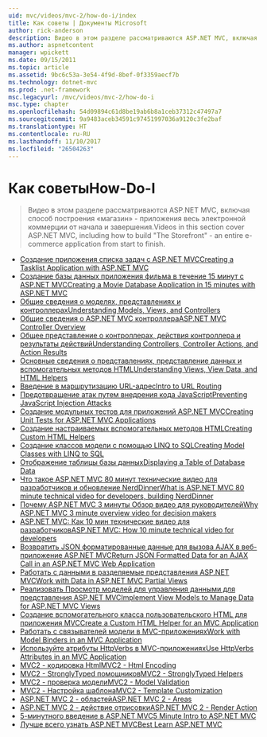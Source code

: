 ```yaml
---
uid: mvc/videos/mvc-2/how-do-i/index
title: Как советы | Документы Microsoft
author: rick-anderson
description: Видео в этом разделе рассматриваются ASP.NET MVC, включая способ построения «магазин» - приложения весь электронной коммерции от начала и завершения.
ms.author: aspnetcontent
manager: wpickett
ms.date: 09/15/2011
ms.topic: article
ms.assetid: 9bc6c53a-3e54-4f9d-8bef-0f3359aecf7b
ms.technology: dotnet-mvc
ms.prod: .net-framework
msc.legacyurl: /mvc/videos/mvc-2/how-do-i
msc.type: chapter
ms.openlocfilehash: 54d09894c61d8be19ab6b8a1ceb37312c47497a7
ms.sourcegitcommit: 9a9483aceb34591c97451997036a9120c3fe2baf
ms.translationtype: HT
ms.contentlocale: ru-RU
ms.lasthandoff: 11/10/2017
ms.locfileid: "26504263"
---
```

<a name="how-do-i"></a><span data-ttu-id="ac6e2-103">Как советы</span><span class="sxs-lookup"><span data-stu-id="ac6e2-103">How-Do-I</span></span>
====================
> <span data-ttu-id="ac6e2-104">Видео в этом разделе рассматриваются ASP.NET MVC, включая способ построения «магазин» - приложения весь электронной коммерции от начала и завершения.</span><span class="sxs-lookup"><span data-stu-id="ac6e2-104">Videos in this section cover ASP.NET MVC, including how to build "The Storefront" - an entire e-commerce application from start to finish.</span></span>


- [<span data-ttu-id="ac6e2-105">Создание приложения списка задач с ASP.NET MVC</span><span class="sxs-lookup"><span data-stu-id="ac6e2-105">Creating a Tasklist Application with ASP.NET MVC</span></span>](creating-a-tasklist-application-with-aspnet-mvc.md)
- [<span data-ttu-id="ac6e2-106">Создание базы данных приложения фильма в течение 15 минут с ASP.NET MVC</span><span class="sxs-lookup"><span data-stu-id="ac6e2-106">Creating a Movie Database Application in 15 minutes with ASP.NET MVC</span></span>](creating-a-movie-database-application-in-15-minutes-with-aspnet-mvc.md)
- [<span data-ttu-id="ac6e2-107">Общие сведения о моделях, представлениях и контроллерах</span><span class="sxs-lookup"><span data-stu-id="ac6e2-107">Understanding Models, Views, and Controllers</span></span>](understanding-models-views-and-controllers.md)
- [<span data-ttu-id="ac6e2-108">Общие сведения о ASP.NET MVC контроллера</span><span class="sxs-lookup"><span data-stu-id="ac6e2-108">ASP.NET MVC Controller Overview</span></span>](aspnet-mvc-controller-overview.md)
- [<span data-ttu-id="ac6e2-109">Общее представление о контроллерах, действия контроллера и результаты действий</span><span class="sxs-lookup"><span data-stu-id="ac6e2-109">Understanding Controllers, Controller Actions, and Action Results</span></span>](understanding-controllers-controller-actions-and-action-results.md)
- [<span data-ttu-id="ac6e2-110">Основные сведения о представлениях, представление данных и вспомогательных методов HTML</span><span class="sxs-lookup"><span data-stu-id="ac6e2-110">Understanding Views, View Data, and HTML Helpers</span></span>](understanding-views-view-data-and-html-helpers.md)
- [<span data-ttu-id="ac6e2-111">Введение в маршрутизацию URL-адрес</span><span class="sxs-lookup"><span data-stu-id="ac6e2-111">Intro to URL Routing</span></span>](an-introduction-to-url-routing.md)
- [<span data-ttu-id="ac6e2-112">Предотвращение атак путем внедрения кода JavaScript</span><span class="sxs-lookup"><span data-stu-id="ac6e2-112">Preventing JavaScript Injection Attacks</span></span>](preventing-javascript-injection-attacks.md)
- [<span data-ttu-id="ac6e2-113">Создание модульных тестов для приложений ASP.NET MVC</span><span class="sxs-lookup"><span data-stu-id="ac6e2-113">Creating Unit Tests for ASP.NET MVC Applications</span></span>](creating-unit-tests-for-aspnet-mvc-applications.md)
- [<span data-ttu-id="ac6e2-114">Создание настраиваемых вспомогательных методов HTML</span><span class="sxs-lookup"><span data-stu-id="ac6e2-114">Creating Custom HTML Helpers</span></span>](creating-custom-html-helpers.md)
- [<span data-ttu-id="ac6e2-115">Создание классов модели с помощью LINQ to SQL</span><span class="sxs-lookup"><span data-stu-id="ac6e2-115">Creating Model Classes with LINQ to SQL</span></span>](creating-model-classes-with-linq-to-sql.md)
- [<span data-ttu-id="ac6e2-116">Отображение таблицы базы данных</span><span class="sxs-lookup"><span data-stu-id="ac6e2-116">Displaying a Table of Database Data</span></span>](displaying-a-table-of-database-data.md)
- [<span data-ttu-id="ac6e2-117">Что такое ASP.NET MVC 80 минут технические видео для разработчиков и обновление NerdDinner</span><span class="sxs-lookup"><span data-stu-id="ac6e2-117">What is ASP.NET MVC 80 minute technical video for developers, building NerdDinner</span></span>](what-is-aspnet-mvc-80-minute-technical-video-for-developers-building-nerddinner.md)
- [<span data-ttu-id="ac6e2-118">Почему ASP.NET MVC 3 минуты Обзор видео для руководителей</span><span class="sxs-lookup"><span data-stu-id="ac6e2-118">Why ASP.NET MVC 3 minute overview video for decision makers</span></span>](why-aspnet-mvc-3-minute-overview-video-for-decision-makers.md)
- [<span data-ttu-id="ac6e2-119">ASP.NET MVC: Как 10 мин технические видео для разработчиков</span><span class="sxs-lookup"><span data-stu-id="ac6e2-119">ASP.NET MVC: How 10 minute technical video for developers</span></span>](aspnet-mvc-how-10-minute-technical-video-for-developers.md)
- [<span data-ttu-id="ac6e2-120">Возвратить JSON форматированные данные для вызова AJAX в веб-приложение ASP.NET MVC</span><span class="sxs-lookup"><span data-stu-id="ac6e2-120">Return JSON Formatted Data for an AJAX Call in an ASP.NET MVC Web Application</span></span>](how-do-i-return-json-formatted-data-for-an-ajax-call-in-an-aspnet-mvc-web-application.md)
- [<span data-ttu-id="ac6e2-121">Работать с данными в разделяемые представления ASP.NET MVC</span><span class="sxs-lookup"><span data-stu-id="ac6e2-121">Work with Data in ASP.NET MVC Partial Views</span></span>](how-do-i-work-with-data-in-aspnet-mvc-partial-views.md)
- [<span data-ttu-id="ac6e2-122">Реализовать Просмотр моделей для управления данными для представления ASP.NET MVC</span><span class="sxs-lookup"><span data-stu-id="ac6e2-122">Implement View Models to Manage Data for ASP.NET MVC Views</span></span>](how-do-i-implement-view-models-to-manage-data-for-aspnet-mvc-views.md)
- [<span data-ttu-id="ac6e2-123">Создание вспомогательного класса пользовательского HTML для приложения MVC</span><span class="sxs-lookup"><span data-stu-id="ac6e2-123">Create a Custom HTML Helper for an MVC Application</span></span>](how-do-i-create-a-custom-html-helper-for-an-mvc-application.md)
- [<span data-ttu-id="ac6e2-124">Работать с связывателей модели в MVC-приложениях</span><span class="sxs-lookup"><span data-stu-id="ac6e2-124">Work with Model Binders in an MVC Application</span></span>](how-do-i-work-with-model-binders-in-an-mvc-application.md)
- [<span data-ttu-id="ac6e2-125">Используйте атрибуты HttpVerbs в MVC-приложениях</span><span class="sxs-lookup"><span data-stu-id="ac6e2-125">Use HttpVerbs Attributes in an MVC Application</span></span>](how-do-i-use-httpverbs-attributes-in-an-mvc-application.md)
- [<span data-ttu-id="ac6e2-126">MVC2 - кодировка Html</span><span class="sxs-lookup"><span data-stu-id="ac6e2-126">MVC2 - Html Encoding</span></span>](mvc2-html-encoding.md)
- [<span data-ttu-id="ac6e2-127">MVC2 - StronglyTyped помощников</span><span class="sxs-lookup"><span data-stu-id="ac6e2-127">MVC2 - StronglyTyped Helpers</span></span>](mvc2-stronglytyped-helpers.md)
- [<span data-ttu-id="ac6e2-128">MVC2 - проверка модели</span><span class="sxs-lookup"><span data-stu-id="ac6e2-128">MVC2 - Model Validation</span></span>](mvc2-model-validation.md)
- [<span data-ttu-id="ac6e2-129">MVC2 - Настройка шаблона</span><span class="sxs-lookup"><span data-stu-id="ac6e2-129">MVC2 - Template Customization</span></span>](mvc2-template-customization.md)
- [<span data-ttu-id="ac6e2-130">ASP.NET MVC 2 - областей</span><span class="sxs-lookup"><span data-stu-id="ac6e2-130">ASP.NET MVC 2 - Areas</span></span>](aspnet-mvc-2-areas.md)
- [<span data-ttu-id="ac6e2-131">ASP.NET MVC 2 - действие отрисовки</span><span class="sxs-lookup"><span data-stu-id="ac6e2-131">ASP.NET MVC 2 - Render Action</span></span>](aspnet-mvc-2-render-action.md)
- [<span data-ttu-id="ac6e2-132">5-минутного введение в ASP.NET MVC</span><span class="sxs-lookup"><span data-stu-id="ac6e2-132">5 Minute Intro to ASP.NET MVC</span></span>](5-minute-introduction-to-aspnet-mvc.md)
- [<span data-ttu-id="ac6e2-133">Лучше всего узнать ASP.NET MVC</span><span class="sxs-lookup"><span data-stu-id="ac6e2-133">Best Learn ASP.NET MVC</span></span>](how-to-best-learn-asp-net-mvc.md)
